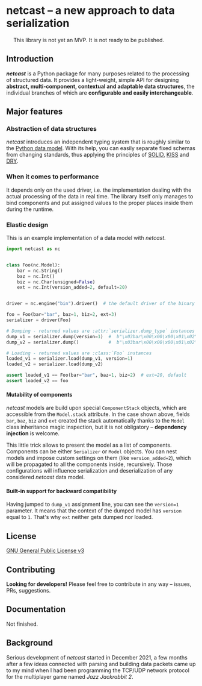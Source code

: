 # netcast – a new approach to data serialization

<img src="https://upload.wikimedia.org/wikipedia/commons/thumb/1/12/Achtung-orange.svg/800px-Achtung-orange.svg.png" width="15" height="13"><!--
--> This library is not yet an MVP. It is not ready to be published.<!--
--></img>

## Introduction
**_netcast_** is a Python package for many purposes related to the processing of structured data.
It provides a light-weight, simple API for designing **abstract, multi-component, contextual and 
adaptable data structures**, the individual branches of which are **configurable and easily 
interchangeable**.

## Major features

### Abstraction of data structures
_netcast_ introduces an independent typing system that is roughly similar to the [Python 
data model](https://docs.python.org/3/reference/datamodel.html). With its help, you can easily 
separate fixed schemas from changing standards, thus applying the principles of 
[SOLID](https://en.wikipedia.org/wiki/SOLID), [KISS](https://en.wikipedia.org/wiki/KISS_principle) 
and [DRY](https://en.wikipedia.org/wiki/Don%27t_repeat_yourself).

### When it comes to performance
It depends only on the used driver, i.e. the implementation dealing with 
the actual processing of the data in real time. The library itself only manages to bind components 
and put assigned values to the proper places inside them during the runtime.

### Elastic design
This is an example implementation of a data model with _netcast_.
```py
import netcast as nc


class Foo(nc.Model):
    bar = nc.String()
    baz = nc.Int()
    biz = nc.Char(unsigned=False)
    ext = nc.Int(version_added=2, default=20)


driver = nc.engine("bin").driver()  # the default driver of the binary engine

foo = Foo(bar="bar", baz=1, biz=2, ext=3)
serializer = driver(Foo)

# Dumping - returned values are :attr:`serializer.dump_type` instances (bytes)
dump_v1 = serializer.dump(version=1)  #  b"\x03bar\x00\x00\x00\x01\x02"
dump_v2 = serializer.dump()           #  b"\x03bar\x00\x00\x00\x01\x02\x00\x00\x00\x03"

# Loading - returned values are :class:`Foo` instances
loaded_v1 = serializer.load(dump_v1, version=1)
loaded_v2 = serializer.load(dump_v2)

assert loaded_v1 == Foo(bar="bar", baz=1, biz=2)  # ext=20, default
assert loaded_v2 == foo
```

#### Mutability of components
_netcast_ models are build upon special `ComponentStack` objects, which are accessible from the
`Model.stack` attribute. In the case shown above, fields `bar`, `baz`, `biz` and `ext` 
created the stack automatically thanks to the `Model` class inheritance magic inspection, 
but it is not obligatory – **dependency injection** is welcome.

This little trick allows to present the model as a list of components. Components can be either
`Serializer` or `Model` objects. You can nest models and impose custom settings on them
(like `version_added=2`), which will be propagated to all the components inside, recursively. 
Those configurations will influence serialization and deserialization of any considered _netcast_ 
data model.

#### Built-in support for backward compatibility
Having jumped to `dump_v1` assignment line, you can see the `version=1` parameter. It means 
that the context of the dumped model has `version` equal to `1`. That's why `ext` neither 
gets dumped nor loaded.

## License
[GNU General Public License v3](LICENSE)

## Contributing
**Looking for developers!**
Please feel free to contribute in any way – issues, PRs, suggestions. 

## Documentation
Not finished.

## Background
Serious development of _netcast_ started in December 2021, a few months after a few ideas
connected with parsing and building data packets came up to my mind when I had been programming
the TCP/UDP network protocol for the multiplayer game named _Jazz Jackrabbit 2_.


